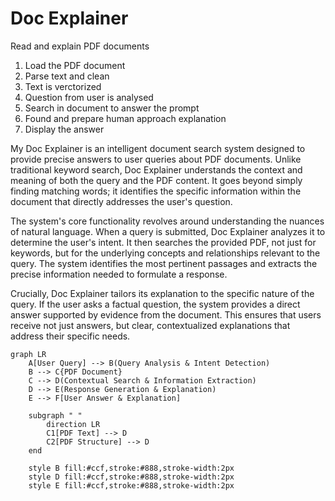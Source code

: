 # Doc Explainer
Read and explain PDF documents 
1. Load the PDF document
2. Parse text and clean
3. Text is verctorized
4. Question from user is analysed
5. Search in document to answer the prompt
6. Found and prepare human approach explanation
7. Display the answer

My Doc Explainer is an intelligent document search system designed to provide precise answers to user queries about PDF documents.  Unlike traditional keyword search, Doc Explainer understands the context and meaning of both the query and the PDF content.  It goes beyond simply finding matching words; it identifies the specific information within the document that directly addresses the user's question.

The system's core functionality revolves around understanding the nuances of natural language. When a query is submitted, Doc Explainer analyzes it to determine the user's intent.  It then searches the provided PDF, not just for keywords, but for the underlying concepts and relationships relevant to the query.  The system identifies the most pertinent passages and extracts the precise information needed to formulate a response.

Crucially, Doc Explainer tailors its explanation to the specific nature of the query.  If the user asks a factual question, the system provides a direct answer supported by evidence from the document. This ensures that users receive not just answers, but clear, contextualized explanations that address their specific needs.

```mermaid
graph LR
    A[User Query] --> B(Query Analysis & Intent Detection)
    B --> C{PDF Document}
    C --> D(Contextual Search & Information Extraction)
    D --> E(Response Generation & Explanation)
    E --> F[User Answer & Explanation]

    subgraph " "
        direction LR
        C1[PDF Text] --> D
        C2[PDF Structure] --> D
    end

    style B fill:#ccf,stroke:#888,stroke-width:2px
    style D fill:#ccf,stroke:#888,stroke-width:2px
    style E fill:#ccf,stroke:#888,stroke-width:2px
